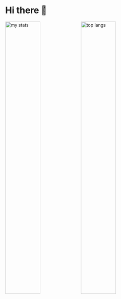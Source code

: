 # Hi there 👋

<img alt="my stats"  align="left" width="47%" src="https://github-readme-stats.vercel.app/api?username=Vimalraj-D&show_icons=true"/>

<img alt="top langs" align="left" width="47%" src="https://github-readme-stats.vercel.app/api/top-langs/?username=Vimalraj-D&layout=compact"/>
